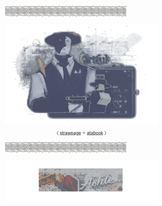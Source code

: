 <html>
    <body>

        
![](https://github.com/FLOWERCR0WN/FLOWERCR0WN/blob/a0657a8a2f6c1c56c6475c3ccba5669ad6067af3/Untitled283_20250914014434.png
)

![](https://github.com/FLOWERCR0WN/FLOWERCR0WN/blob/8168807e58aaf147f0675518e34173f72dc295c9/Untitled275_20250806164011.png) 

<p style="text-align: center;"

〈 [strawpage](https://basilsalbum.straw.page/) 
 ✧ [atabook](https://basilsalbum.atabook.org/) 〉

</p> 

![](https://github.com/FLOWERCR0WN/FLOWERCR0WN/blob/a0657a8a2f6c1c56c6475c3ccba5669ad6067af3/Untitled283_20250914014434.png
)


<div align="left">
   
![](https://github.com/FLOWERCR0WN/FLOWERCR0WN/blob/66ae07236eda726c0899d3138daf9114486a41a7/IMG_20250914_014759_(4096_x_1116_pixel).png) 

</div>
</body> </html>

 

